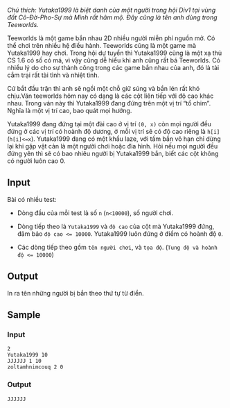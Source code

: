 *Chú thích: Yutaka1999 là biệt danh của một người trong hội Div1 tại vùng đất Cô-Đờ-Pho-Sự mà Minh rất hâm mộ. Đây cũng là tên anh dùng trong Teeworlds.*

Teeworlds là một game bắn nhau 2D nhiều người miễn phí nguồn mở. Có thể chơi trên nhiều hệ điều hành. Teeworlds cũng là một game mà Yutaka1999 hay chơi. Trong hội dự tuyển thì Yutaka1999 cũng là một xạ thủ CS 1.6 có số có má, vì vậy cũng dễ hiểu khi anh cũng rất bá Teeworlds. Có nhiều lý do cho sự thành công trong các game bắn nhau của anh, đó là tài cắm trại rất tài tình và nhiệt tình.

Cứ bắt đầu trận thì anh sẽ ngồi một chỗ giữ súng và bắn lén rất khó chịu.Ván teeworlds hôm nay có dạng là các cột liên tiếp với độ cao khác nhau. Trong ván này thì Yutaka1999 đang đứng trên một vị trí “tổ chim”. Nghĩa là một vị trí cao, bao quát mọi hướng.

Yutaka1999 đang đứng tại một đài cao ở vị trí `(0, x)` còn mọi người đều đứng ở các vị trí có hoành độ dương, ở mỗi vị trí sẽ có độ cao riêng là `h[i]` (`h[i]<=x`). Yutaka1999 đang có một khẩu laze, với tầm bắn vô hạn chỉ dừng lại khi gặp vật cản là một người chơi hoặc đia hình. Hỏi nếu mọi người đều đứng yên thì sẽ có bao nhiêu người bị Yutaka1999 bắn, biết các cột không có người luôn cao 0.

## Input

Bài có nhiều test:

 - Dòng đầu của mỗi test là số `n` (`n<10000`), số người chơi.
 
 - Dòng tiếp theo là `Yutaka1999` và `độ cao` của cột mà Yutaka1999 đứng, đảm bảo `độ cao <= 10000`. Yutaka1999 luôn đứng ở điểm có hoành độ `0`.
 
 - Các dòng tiếp theo gồm `tên người chơi`, và `tọa độ`. (`Tung độ và hoành độ <= 10000`)

## Output

In ra tên những người bị bắn theo thứ tự từ điển.

## Sample

### Input
```
2
Yutaka1999 10
JJJJJJ 1 10
zoltamhnimcouq 2 0
```

### Output
```
JJJJJJ
```
